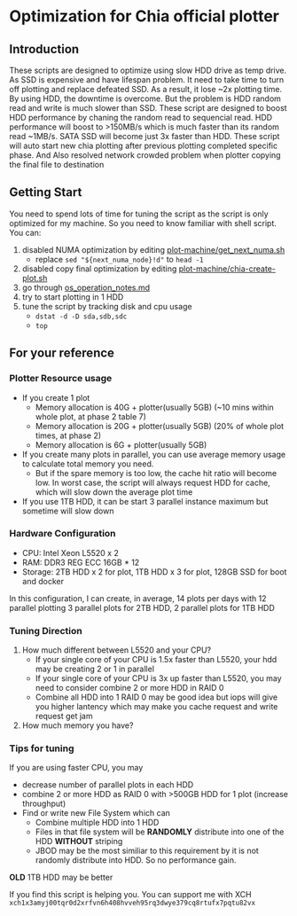 # Optimization for Chia official plotter

## Introduction
These scripts are designed to optimize using slow HDD drive as temp drive. As SSD is expensive and have lifespan problem. It need to take time to turn off plotting and replace defeated SSD. As a result, it lose ~2x plotting time. By using HDD, the downtime is overcome. But the problem is HDD random read and write is much slower than SSD. These script are designed to boost HDD performance by chaning the random read to sequencial read. HDD performance will boost to >150MB/s which is much faster than its random read ~1MB/s. SATA SSD will become just 3x faster than HDD.
These script will auto start new chia plotting after previous plotting completed specific phase. And Also resolved network crowded problem when plotter copying the final file to destination

## Getting Start
You need to spend lots of time for tuning the script as the script is only optimized for my machine. So you need to know familiar with shell script. You can: 
1. disabled NUMA optimization by editing [plot-machine/get_next_numa.sh](plot-machine/get_next_numa.sh)
    * replace ```sed "${next_numa_node}!d"``` to ```head -1```
1. disabled copy final optimization by editing [plot-machine/chia-create-plot.sh](plot-machine/chia-create-plot.sh)
1. go through [os_operation_notes.md](os_operation_notes.md)
1. try to start plotting in 1 HDD
1. tune the script by tracking disk and cpu usage
    * ```dstat -d -D sda,sdb,sdc```
    * ```top```

## For your reference

### Plotter Resource usage
 * If you create 1 plot
   * Memory allocation is 40G + plotter(usually 5GB) (~10 mins within whole plot, at phase 2 table 7)
   * Memory allocation is 20G + plotter(usually 5GB) (20% of whole plot times, at phase 2)
   * Memory allocation is 6G + plotter(usually 5GB)
 * If you create many plots in parallel, you can use average memory usage to calculate total memory you need.
   * But if the spare memory is too low, the cache hit ratio will become low. In worst case, the script will always request HDD for cache, which will slow down the average plot time
 * If you use 1TB HDD, it can be start 3 parallel instance maximum but sometime will slow down

### Hardware Configuration
 * CPU: Intel Xeon L5520 x 2
 * RAM: DDR3 REG ECC 16GB * 12
 * Storage: 2TB HDD x 2 for plot, 1TB HDD x 3 for plot, 128GB SSD for boot and docker

In this configuration, I can create, in average, 14 plots per days with 12 parallel plotting
3 parallel plots for 2TB HDD, 2 parallel plots for 1TB HDD

### Tuning Direction
 1. How much different between L5520 and your CPU?
    * If your single core of your CPU is 1.5x faster than L5520, your hdd may be creating 2 or 1 in parallel
    * If your single core of your CPU is 3x up faster than L5520, you may need to consider combine 2 or more HDD in RAID 0
    * Combine all HDD into 1 RAID 0 may be good idea but iops will give you higher lantency which may make you cache request and write request get jam
 1. How much memory you have?

### Tips for tuning
If you are using faster CPU, you may
 * decrease number of parallel plots in each HDD
 * combine 2 or more HDD as RAID 0 with >500GB HDD for 1 plot (increase throughput)
 * Find or write new File System which can
   * Combine multiple HDD into 1 HDD
   * Files in that file system will be **RANDOMLY** distribute into one of the HDD **WITHOUT** striping
   * JBOD may be the most similiar to this requirement by it is not randomly distribute into HDD. So no performance gain.

**OLD** 1TB HDD may be better 

If you find this script is helping you. You can support me with XCH ```xch1x3amyj00tqr0d2xrfvn6h408hvveh95rq3dwye379cq8rtufx7pqtu82vx```